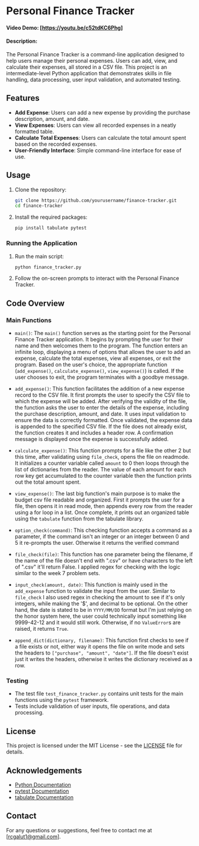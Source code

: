 # Personal Finance Tracker

#### Video Demo:  [https://youtu.be/c52tdKC6Phg]
#### Description:
The Personal Finance Tracker is a command-line application designed to help users manage their personal expenses. Users can add, view, and calculate their expenses, all stored in a CSV file. This project is an intermediate-level Python application that demonstrates skills in file handling, data processing, user input validation, and automated testing.

## Features

- **Add Expense**: Users can add a new expense by providing the purchase description, amount, and date.
- **View Expenses**: Users can view all recorded expenses in a neatly formatted table.
- **Calculate Total Expenses**: Users can calculate the total amount spent based on the recorded expenses.
- **User-Friendly Interface**: Simple command-line interface for ease of use.

## Usage
1. Clone the repository:
    ```sh
    git clone https://github.com/yourusername/finance-tracker.git
    cd finance-tracker
    ```

2. Install the required packages:
    ```sh
    pip install tabulate pytest
    ```

### Running the Application

1. Run the main script:
    ```sh
    python finance_tracker.py
    ```

2. Follow the on-screen prompts to interact with the Personal Finance Tracker.
## Code Overview

### Main Functions

- `main()`:  The `main()` function serves as the starting point for the Personal Finance Tracker application. It begins by prompting the user for their name and then welcomes them to the program. The function enters an infinite loop, displaying a menu of options that allows the user to add an expense, calculate the total expenses, view all expenses, or exit the program. Based on the user's choice, the appropriate function (`add_expense()`, `calculate_expense()`, `view_expense()`) is called. If the user chooses to exit, the program terminates with a goodbye message.
  
- `add_expense()`: This function facilitates the addition of a new expense record to the CSV file. It first prompts the user to specify the CSV file to which the expense will be added. After verifying the validity of the file, the function asks the user to enter the details of the expense, including the purchase description, amount, and date. It uses input validation to ensure the data is correctly formatted. Once validated, the expense data is appended to the specified CSV file. If the file does not already exist, the function creates it and includes a header row. A confirmation message is displayed once the expense is successfully added.

- `calculate_expense()`: This function prompts for a file like the other 2 but this time, after validating using `file_check`, opens the file on readmode. It initializes a counter variable called `amount` to 0 then loops through the list of dictionaries from the reader. The value of each amount for each row key get accumulated to the counter variable then the function prints out the total amount spent.
  
- `view_expense()`: The last big function's main purpose is to make the budget csv file readable and organized. First it prompts the user for a file, then opens it in read mode, then appends every row from the reader using a for loop in a list. Once complete, it prints out an organized table using the `tabulate` function from the tabulate library.
  
- `option_check(command)`: This checking function accepts a command as a parameter, if the command isn't an integer or an integer between 0 and 5 it re-prompts the user. Otherwise it returns the verified command
  
- `file_check(file)`: This function has one parameter being the filename, if the name of the file doesn't end with ".csv" or have characters to the left of ".csv" it'll return False. I applied regex for checking with the logic similar to the week 7 problem sets.
  
- `input_check(amount, date)`: This function is mainly used in the `add_expense` function to validate the input from the user. Similar to `file_check` I also used regex in checking the amount to see if it's only integers, while making the '$', and decimal to be optional. On the other hand, the date is stated to be in `YYYY/MM/DD` format but I'm just relying on the honor system here, the user could technically input something like 9999-42-12 and it would still work. Otherwise, if no `ValueError`s are raised, it returns `True`.
  
- `append_dict(dictionary, filename)`: This function first checks to see if a file exists or not, either way it opens the file on write mode and sets the headers to `["purchase", "amount", "date"]`. If the file doesn't exist just it writes the headers, otherwise it writes the dictionary received as a row.

### Testing

- The test file `test_finance_tracker.py` contains unit tests for the main functions using the `pytest` framework.
- Tests include validation of user inputs, file operations, and data processing.

## License

This project is licensed under the MIT License - see the [LICENSE](LICENSE) file for details.

## Acknowledgements

- [Python Documentation](https://docs.python.org/3/)
- [pytest Documentation](https://docs.pytest.org/en/latest/)
- [tabulate Documentation](https://pypi.org/project/tabulate/)

## Contact

For any questions or suggestions, feel free to contact me at [rcgalut1@gmail.com].

